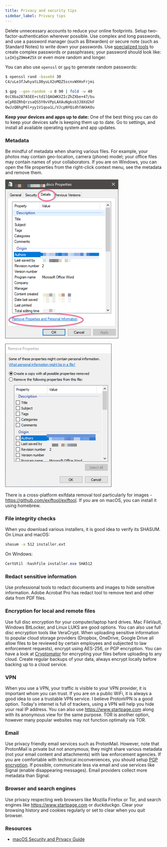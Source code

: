 ```yaml
---
title: Privacy and security tips
sidebar_label: Privacy tips
---
```


Delete unnecessary accounts to reduce your online footprints. Setup
two-factor-authentication wherever possible. Use complex and long passwords, and
use a password manager (such as Bitwarden) or secure note (such as Standard
Notes) to write down your passwords. Use [specialized tools](
https://bitwarden.com/password-generator/) to create complex passwords or
passphrases; your password should look like: `LeIH}gZ9We#Z5X` or even more
random and longer.

You can also use `openssl` or `gpg` to generate random passwords:
```bash
$ openssl rand -base64 30
C4/uLe3fJwhyatLO0yuLX2oMQZ5scnvWXHxFrjmi
```

```bash
$ gpg --gen-random -a 0 90 | fold -w 40
0cC0ba287A5EE+ctd1lQAGWKXZIcZhZXbe+47/bu
eCpRDZRhQrzsaQS5Y0vVPpLAXAuNgksb3J8Xd2kF
OwJzQBhgP6l+yy1V1qoa1L/VJcpNYQidhfAKkKOu
```

**Keep your devices and apps up to date:** One of the best thing you can do to
keep your devices safe is keeping them up to date. Go to settings, and install
all available operating system and app updates.

### Metadata

Be mindful of metadata when sharing various files. For example, your photos may
contain geo-location, camera (phone) model; your office files may contain names
of your collaborators. If you are on Windows, you can open the file properties
from the right-click context menu, see the metadata and remove them.

![file properties in Windows](/img/metadata-removal-1.png)

![remove metadata](/img/metadata-removal-2.png)

There is a cross-platform exifdata removal tool particularly for images -
<https://github.com/exiftool/exiftool>. If you are on macOS, you can install it
using homebrew.


### File integrity checks

When you download various installers, it is good idea to verify its SHASUM. On
Linux and macOS:
```bash
shasum -a 512 installer.ext
```

On Windows:
```powershell
CertUtil -hashfile installer.exe SHA512
```


### Redact sensitive information

Use professional tools to redact documents and images to hide sensitive
information. Adobe Acrobat Pro has redact tool to remove text and other data
from PDF files.


### Encryption for local and remote files

Use full disc encryption for your computer/laptop hard drives. Mac FileVault,
Windows BitLocker, and Linux LUKS are good options. You can also use full disc
encryption tools like VeraCrypt. When uploading sensitive information to popular
cloud storage providers (Dropbox, OneDrive, Google Drive all allow files to be
reviewed by certain employees and subjected to law enforcement requests),
encrypt using AES-256, or PGP encryption. You can have a look at [Cryptomator](
https://cryptomator.org) for encrypting your files before uploading to any
cloud. Create regular backups of your data, always encrypt locally before
backing up to a cloud service.


### VPN

When you use a VPN, your traffic is visible to your VPN provider, it is
important whom you can trust. If you are on a public WiFi, it is always a good
idea to use a trustable VPN service. I believe ProtonVPN is a good option.
Today's internet is full of trackers, using a VPN will help you hide your real
IP address. You can also use <https://www.startpage.com> along with its
anonymous view for the same purpose. TOR is another option, however many popular
websites may not function optimally via TOR.


### Email

Use privacy friendly email services such as ProtonMail. However, note that
ProtonMail is private but not anonymous; they might share various metadata (not
your email content and attachments) with law enforcement agencies. If you are
comfortable with technical inconveniences, you should setup [PGP encryption](
https://emailselfdefense.fsf.org/). If possible, communicate less via email and
use services like Signal (enable disappearing messages). Email providers collect
more metadata than Signal.


### Browser and search engines

Use privacy respecting web browsers like Mozilla Firefox or Tor, and search
engines like <https://www.startpage.com> or duckduckgo. Clear your browsing
history and cookies regularly or set to clear when you quit browser.


### Resources

- [macOS Security and Privacy Guide](https://github.com/drduh/macOS-Security-and-Privacy-Guide)
